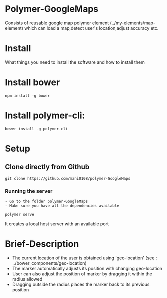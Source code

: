 # Polymer-GoogleMaps

Consists of reusable google map polymer element (../my-elements/map-element) which can load a map,detect user's location,adjust accuracy etc.


# Install
What things you need to install the software and how to install them

# Install bower
```
npm install -g bower
```
# Install polymer-cli:
```
bower install -g polymer-cli
```
# Setup

## Clone directly from Github
```
git clone https://github.com/mani0108/polymer-GoogleMaps
```
### Running the server 
```
- Go to the folder polymer-GoogleMaps
- Make sure you have all the dependencies available
```

```
polymer serve
```
It creates a local host server with an available port

# Brief-Description

- The current location of the user is obtained using 'geo-location' (see : ../bower_components/geo-location)
- The marker automatically adjusts its position with changing geo-location
- User can also adjust the position of marker by dragging it within the radius allowed
- Dragging outside the radius places the marker back to its previous position
